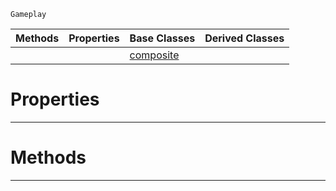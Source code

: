  `Gameplay`

|Methods|Properties|Base Classes|Derived Classes|
|---|---|---|---|
| | |[composite](https://github.com/zeroengineteam/ZeroDocs/blob/master/code_reference/class_reference/composite.markdown)| |


 #  Properties


---  
 #  Methods


---  
 

 